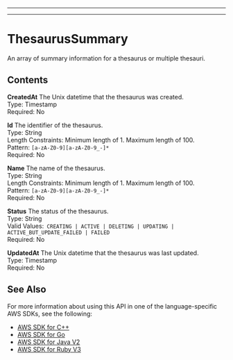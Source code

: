 --------

--------

# ThesaurusSummary<a name="API_ThesaurusSummary"></a>

An array of summary information for a thesaurus or multiple thesauri\.

## Contents<a name="API_ThesaurusSummary_Contents"></a>

 **CreatedAt**   <a name="Kendra-Type-ThesaurusSummary-CreatedAt"></a>
The Unix datetime that the thesaurus was created\.  
Type: Timestamp  
Required: No

 **Id**   <a name="Kendra-Type-ThesaurusSummary-Id"></a>
The identifier of the thesaurus\.  
Type: String  
Length Constraints: Minimum length of 1\. Maximum length of 100\.  
Pattern: `[a-zA-Z0-9][a-zA-Z0-9_-]*`   
Required: No

 **Name**   <a name="Kendra-Type-ThesaurusSummary-Name"></a>
The name of the thesaurus\.  
Type: String  
Length Constraints: Minimum length of 1\. Maximum length of 100\.  
Pattern: `[a-zA-Z0-9][a-zA-Z0-9_-]*`   
Required: No

 **Status**   <a name="Kendra-Type-ThesaurusSummary-Status"></a>
The status of the thesaurus\.  
Type: String  
Valid Values:` CREATING | ACTIVE | DELETING | UPDATING | ACTIVE_BUT_UPDATE_FAILED | FAILED`   
Required: No

 **UpdatedAt**   <a name="Kendra-Type-ThesaurusSummary-UpdatedAt"></a>
The Unix datetime that the thesaurus was last updated\.  
Type: Timestamp  
Required: No

## See Also<a name="API_ThesaurusSummary_SeeAlso"></a>

For more information about using this API in one of the language\-specific AWS SDKs, see the following:
+  [ AWS SDK for C\+\+](https://docs.aws.amazon.com/goto/SdkForCpp/kendra-2019-02-03/ThesaurusSummary) 
+  [ AWS SDK for Go](https://docs.aws.amazon.com/goto/SdkForGoV1/kendra-2019-02-03/ThesaurusSummary) 
+  [ AWS SDK for Java V2](https://docs.aws.amazon.com/goto/SdkForJavaV2/kendra-2019-02-03/ThesaurusSummary) 
+  [ AWS SDK for Ruby V3](https://docs.aws.amazon.com/goto/SdkForRubyV3/kendra-2019-02-03/ThesaurusSummary) 